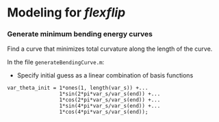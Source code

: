 # Modeling for ***flexflip***




### Generate minimum bending energy curves

Find a curve that minimizes total curvature along the length of the curve.

In the file `generateBendingCurve.m`:

* Specify initial guess as a linear combination of basis functions
```
var_theta_init = 1*ones(1, length(var_s)) +...
                 1*sin(2*pi*var_s/var_s(end)) +...
                 1*cos(2*pi*var_s/var_s(end)) +...
                 1*sin(4*pi*var_s/var_s(end)) +...
                 1*cos(4*pi*var_s/var_s(end));
```

